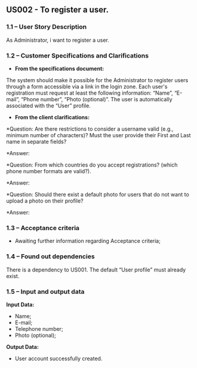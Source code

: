 ## **US002 - To register a user.**

### **1.1 – User Story Description**

As Administrator, i want to register a user.

### **1.2 – Customer Specifications and Clarifications**

- **From the specifications document:**

The system should make it possible for the Administrator to register users through a form accessible via a link in the login zone. Each user's registration must request at least the following information: “Name”, “E-mail”, “Phone number”, “Photo (optional)”. The user is automatically associated with the “User” profile.

- **From the client clarifications:**

*Question: Are there restrictions to consider a username valid (e.g., minimum number of characters)? Must the user provide their First and Last name in separate fields?

*Answer:

*Question: From which countries do you accept registrations? (which phone number formats are valid?).

*Answer:

*Question: Should there exist a default photo for users that do not want to upload a photo on their profile?

*Answer:

### **1.3 – Acceptance criteria**

- Awaiting further information regarding Acceptance criteria;

### **1.4 – Found out dependencies**

There is a dependency to US001. The default “User profile” must already exist.

### **1.5 – Input and output data**

**Input Data:**

- Name;
- E-mail;
- Telephone number;
- Photo (optional);

**Output Data:**

- User account successfully created.